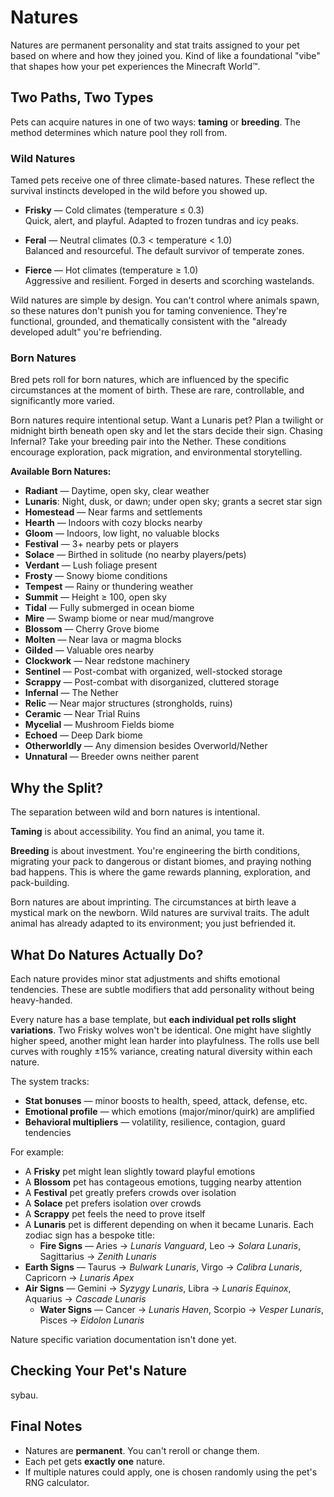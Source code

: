 # Natures

Natures are permanent personality and stat traits assigned to your pet based on where and how they joined you. Kind of like a foundational "vibe" that shapes how your pet experiences the Minecraft World™️.

## Two Paths, Two Types

Pets can acquire natures in one of two ways: **taming** or **breeding**. The method determines which nature pool they roll from.

### Wild Natures

Tamed pets receive one of three climate-based natures. These reflect the survival instincts developed in the wild before you showed up.

- **Frisky** — Cold climates (temperature ≤ 0.3)  
  Quick, alert, and playful. Adapted to frozen tundras and icy peaks.

- **Feral** — Neutral climates (0.3 < temperature < 1.0)  
  Balanced and resourceful. The default survivor of temperate zones.

- **Fierce** — Hot climates (temperature ≥ 1.0)  
  Aggressive and resilient. Forged in deserts and scorching wastelands.

Wild natures are simple by design. You can't control where animals spawn, so these natures don't punish you for taming convenience. They're functional, grounded, and thematically consistent with the "already developed adult" you're befriending.

### Born Natures

Bred pets roll for born natures, which are influenced by the specific circumstances at the moment of birth. These are rare, controllable, and significantly more varied.

Born natures require intentional setup. Want a Lunaris pet? Plan a twilight or midnight birth beneath open sky and let the stars decide their sign. Chasing Infernal? Take your breeding pair into the Nether. These conditions encourage exploration, pack migration, and environmental storytelling.

**Available Born Natures:**

- **Radiant** — Daytime, open sky, clear weather
- **Lunaris**: Night, dusk, or dawn; under open sky; grants a secret star sign
- **Homestead** — Near farms and settlements
- **Hearth** — Indoors with cozy blocks nearby
- **Gloom** — Indoors, low light, no valuable blocks
- **Festival** — 3+ nearby pets or players
- **Solace** — Birthed in solitude (no nearby players/pets)
- **Verdant** — Lush foliage present
- **Frosty** — Snowy biome conditions
- **Tempest** — Rainy or thundering weather
- **Summit** — Height ≥ 100, open sky
- **Tidal** — Fully submerged in ocean biome
- **Mire** — Swamp biome or near mud/mangrove
- **Blossom** — Cherry Grove biome
- **Molten** — Near lava or magma blocks
- **Gilded** — Valuable ores nearby
- **Clockwork** — Near redstone machinery
- **Sentinel** — Post-combat with organized, well-stocked storage
- **Scrappy** — Post-combat with disorganized, cluttered storage
- **Infernal** — The Nether
- **Relic** — Near major structures (strongholds, ruins)
- **Ceramic** — Near Trial Ruins
- **Mycelial** — Mushroom Fields biome
- **Echoed** — Deep Dark biome
- **Otherworldly** — Any dimension besides Overworld/Nether
- **Unnatural** — Breeder owns neither parent

## Why the Split?

The separation between wild and born natures is intentional.

**Taming** is about accessibility. You find an animal, you tame it.

**Breeding** is about investment. You're engineering the birth conditions, migrating your pack to dangerous or distant biomes, and praying nothing bad happens. This is where the game rewards planning, exploration, and pack-building.

Born natures are about imprinting. The circumstances at birth leave a mystical mark on the newborn. Wild natures are survival traits. The adult animal has already adapted to its environment; you just befriended it.

## What Do Natures Actually Do?

Each nature provides minor stat adjustments and shifts emotional tendencies. These are subtle modifiers that add personality without being heavy-handed.

Every nature has a base template, but **each individual pet rolls slight variations**. Two Frisky wolves won't be identical. One might have slightly higher speed, another might lean harder into playfulness. The rolls use bell curves with roughly ±15% variance, creating natural diversity within each nature.

The system tracks:

- **Stat bonuses** — minor boosts to health, speed, attack, defense, etc.
- **Emotional profile** — which emotions (major/minor/quirk) are amplified
- **Behavioral multipliers** — volatility, resilience, contagion, guard tendencies

For example:

- A **Frisky** pet might lean slightly toward playful emotions
- A **Blossom** pet has contageous emotions, tugging nearby attention
- A **Festival** pet greatly prefers crowds over isolation
- A **Solace** pet prefers isolation over crowds
- A **Scrappy** pet feels the need to prove itself 
- A **Lunaris** pet is different depending on when it became Lunaris. Each zodiac sign has a bespoke title:
  - **Fire Signs** — Aries → *Lunaris Vanguard*, Leo → *Solara Lunaris*, Sagittarius → *Zenith Lunaris*
- **Earth Signs** — Taurus → *Bulwark Lunaris*, Virgo → *Calibra Lunaris*, Capricorn → *Lunaris Apex*
- **Air Signs** — Gemini → *Syzygy Lunaris*, Libra → *Lunaris Equinox*, Aquarius → *Cascade Lunaris*
  - **Water Signs** — Cancer → *Lunaris Haven*, Scorpio → *Vesper Lunaris*, Pisces → *Eidolon Lunaris*

Nature specific variation documentation isn't done yet.

## Checking Your Pet's Nature

sybau.

## Final Notes

- Natures are **permanent**. You can't reroll or change them.
- Each pet gets **exactly one** nature.
- If multiple natures could apply, one is chosen randomly using the pet's RNG calculator.
